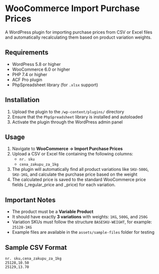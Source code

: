 # WooCommerce Import Purchase Prices

A WordPress plugin for importing purchase prices from CSV or Excel files and automatically recalculating them based on product variation weights.

## Requirements

- WordPress 5.8 or higher  
- WooCommerce 6.0 or higher  
- PHP 7.4 or higher  
- ACF Pro plugin  
- PhpSpreadsheet library (for `.xlsx` support)

## Installation

1. Upload the plugin to the `/wp-content/plugins/` directory  
2. Ensure that the `PhpSpreadsheet` library is installed and autoloaded  
3. Activate the plugin through the WordPress admin panel  

## Usage

1. Navigate to **WooCommerce → Import Purchase Prices**  
2. Upload a CSV or Excel file containing the following columns:  
   - `nr. sku`  
   - `cena_zakupu_za_1kg`  
3. The plugin will automatically find all product variations like `SKU-500G`, `SKU-1KG`, and calculate the purchase price based on the weight  
4. The calculated price is saved to the standard WooCommerce price fields (_regular_price and _price) for each variation.

## Important Notes

- The product must be a **Variable Product**  
- It should have exactly **3 variations** with weights: `1KG`, `500G`, and `250G`  
- Variation SKUs must follow the structure `BASESKU-WEIGHT`, for example: `25128-1KG`  
- Example files are available in the `assets/sample-files` folder for testing  

## Sample CSV Format

```csv
nr. sku,cena_zakupu_za_1kg
25128,10.50
25129,13.70
